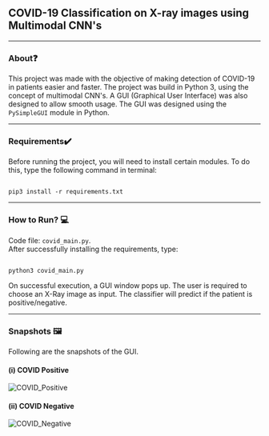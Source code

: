 ## COVID-19 Classification on X-ray images using Multimodal CNN's

------

### About❓

This project was made with the objective of making detection of COVID-19 in patients easier and faster. The project was build in Python 3, using the concept of multimodal CNN's. A GUI (Graphical User Interface) was also designed to allow smooth usage. The GUI was designed using the ```PySimpleGUI``` module in Python.

------

### Requirements✔️

Before running the project, you will need to install certain modules. To do this, type the following command in terminal:

```console

pip3 install -r requirements.txt

```

------

### How to Run? 💻

Code file: ```covid_main.py```. <br> After successfully installing the requirements, type:

```console

python3 covid_main.py

```
On successful execution, a GUI window pops up. The user is required to choose an X-Ray image as input. The classifier will predict if the patient is positive/negative.

------

### Snapshots 🖼️

Following are the snapshots of the GUI.

#### (i) COVID Positive
![COVID_Positive](https://user-images.githubusercontent.com/55105941/116272660-b9def480-a79e-11eb-8954-a13db6e4ec1b.png)

#### (ii) COVID Negative
![COVID_Negative](https://user-images.githubusercontent.com/55105941/116272971-fe6a9000-a79e-11eb-96cb-1d4ebb508d64.png)
